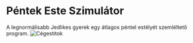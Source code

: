 # Péntek Este Szimulátor
A legnormálisabb Jedlikes gyerek egy átlagos péntel estélyét szemléltető program.
![Cégestitok](https://github.com/Oliverpartequattro/pentekesteszimulator/assets/90604012/5f95d661-2e90-491c-bd30-16efa2d291d2)
